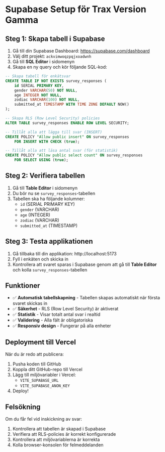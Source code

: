 # Supabase Setup för Trax Version Gamma

## Steg 1: Skapa tabell i Supabase

1. Gå till din Supabase Dashboard: https://supabase.com/dashboard
2. Välj ditt projekt: `ackvimwoqzpqjxoadwnh`
3. Gå till **SQL Editor** i sidomenyn
4. Skapa en ny query och kör följande SQL-kod:

```sql
-- Skapa tabell för enkätsvar
CREATE TABLE IF NOT EXISTS survey_responses (
    id SERIAL PRIMARY KEY,
    gender VARCHAR(50) NOT NULL,
    age INTEGER NOT NULL,
    zodiac VARCHAR(100) NOT NULL,
    submitted_at TIMESTAMP WITH TIME ZONE DEFAULT NOW()
);

-- Skapa RLS (Row Level Security) policies
ALTER TABLE survey_responses ENABLE ROW LEVEL SECURITY;

-- Tillåt alla att lägga till svar (INSERT)
CREATE POLICY "Allow public insert" ON survey_responses
    FOR INSERT WITH CHECK (true);

-- Tillåt alla att läsa antal svar (för statistik)
CREATE POLICY "Allow public select count" ON survey_responses
    FOR SELECT USING (true);
```

## Steg 2: Verifiera tabellen

1. Gå till **Table Editor** i sidomenyn
2. Du bör nu se `survey_responses`-tabellen
3. Tabellen ska ha följande kolumner:
   - `id` (SERIAL PRIMARY KEY)
   - `gender` (VARCHAR)
   - `age` (INTEGER)
   - `zodiac` (VARCHAR)
   - `submitted_at` (TIMESTAMP)

## Steg 3: Testa applikationen

1. Gå tillbaka till din applikation: http://localhost:5173
2. Fyll i enkäten och skicka in
3. Kontrollera att svaret sparas i Supabase genom att gå till **Table Editor** och kolla `survey_responses`-tabellen

## Funktioner

- ✅ **Automatisk tabellskapning** - Tabellen skapas automatiskt när första svaret skickas in
- ✅ **Säkerhet** - RLS (Row Level Security) är aktiverat
- ✅ **Statistik** - Visar totalt antal svar i realtid
- ✅ **Validering** - Alla fält är obligatoriska
- ✅ **Responsiv design** - Fungerar på alla enheter

## Deployment till Vercel

När du är redo att publicera:

1. Pusha koden till GitHub
2. Koppla ditt GitHub-repo till Vercel
3. Lägg till miljövariabler i Vercel:
   - `VITE_SUPABASE_URL`
   - `VITE_SUPABASE_ANON_KEY`
4. Deploy!

## Felsökning

Om du får fel vid inskickning av svar:
1. Kontrollera att tabellen är skapad i Supabase
2. Verifiera att RLS-policies är korrekt konfigurerade
3. Kontrollera att miljövariablerna är korrekta
4. Kolla browser-konsolen för felmeddelanden 